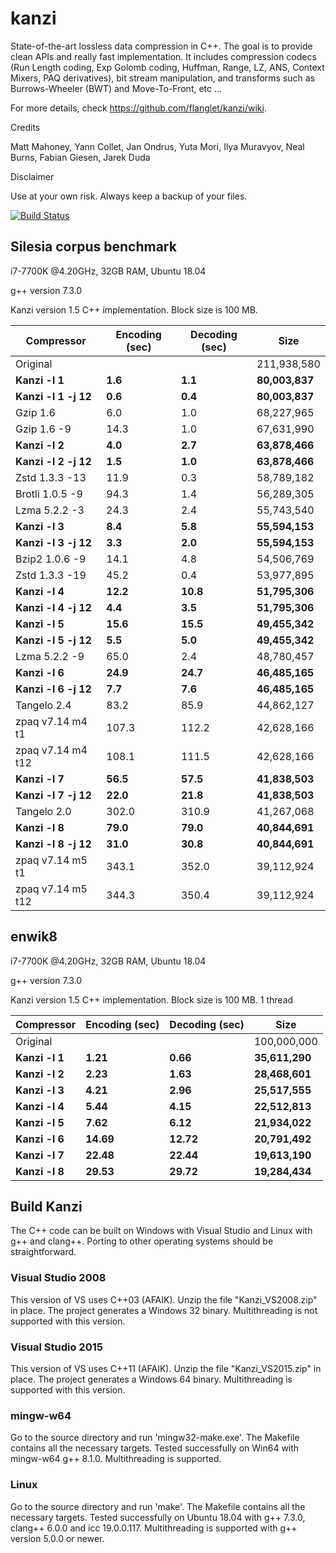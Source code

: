 kanzi
=====


State-of-the-art lossless data compression in C++.
The goal is to provide clean APIs and really fast implementation.
It includes compression codecs (Run Length coding, Exp Golomb coding, Huffman, Range, LZ, ANS, Context Mixers, PAQ derivatives), bit stream manipulation, and transforms such as Burrows-Wheeler (BWT) and Move-To-Front, etc ...



For more details, check https://github.com/flanglet/kanzi/wiki.

Credits

Matt Mahoney,
Yann Collet,
Jan Ondrus,
Yuta Mori,
Ilya Muravyov,
Neal Burns,
Fabian Giesen,
Jarek Duda

Disclaimer

Use at your own risk. Always keep a backup of your files.

[![Build Status](https://travis-ci.org/flanglet/kanzi-cpp.svg?branch=master)](https://travis-ci.org/flanglet/kanzi-cpp)


Silesia corpus benchmark
-------------------------

i7-7700K @4.20GHz, 32GB RAM, Ubuntu 18.04

g++ version 7.3.0

Kanzi version 1.5 C++ implementation. Block size is 100 MB. 


|        Compressor           | Encoding (sec)  | Decoding (sec)  |    Size          |
|-----------------------------|-----------------|-----------------|------------------|
|Original     	              |                 |                 |   211,938,580    |	
|**Kanzi -l 1**               |  	   **1.6** 	  |     **1.1**     |  **80,003,837**  |
|**Kanzi -l 1 -j 12**         |  	   **0.6** 	  |     **0.4**     |  **80,003,837**  |
|Gzip 1.6	                    |        6.0      |       1.0       |    68,227,965    |        
|Gzip 1.6	-9                  |       14.3      |       1.0       |    67,631,990    |        
|**Kanzi -l 2**               |	     **4.0**	  |     **2.7**     |  **63,878,466**  |
|**Kanzi -l 2 -j 12**         |	     **1.5**	  |     **1.0**     |  **63,878,466**  |
|Zstd 1.3.3 -13               |	      11.9      |       0.3       |    58,789,182    |
|Brotli 1.0.5 -9              |       94.3      |       1.4       |    56,289,305    |
|Lzma 5.2.2 -3	              |       24.3	    |       2.4       |    55,743,540    |
|**Kanzi -l 3**               |	     **8.4**	  |     **5.8**     |  **55,594,153**  |
|**Kanzi -l 3 -j 12**         |	     **3.3**	  |     **2.0**     |  **55,594,153**  |
|Bzip2 1.0.6 -9	              |       14.1      |       4.8       |    54,506,769	   |
|Zstd 1.3.3 -19	              |       45.2      |       0.4       |    53,977,895    |
|**Kanzi -l 4**               |	    **12.2**	  |    **10.8**     |  **51,795,306**  |
|**Kanzi -l 4 -j 12**         |      **4.4**    |     **3.5**     |  **51,795,306**  |
|**Kanzi -l 5**	              |     **15.6**    |    **15.5**     |  **49,455,342**  |
|**Kanzi -l 5 -j 12**         |      **5.5**    |     **5.0**     |  **49,455,342**  |
|Lzma 5.2.2 -9                |       65.0	    |       2.4       |    48,780,457    |
|**Kanzi -l 6**               |     **24.9**	  |    **24.7**     |  **46,485,165**  |
|**Kanzi -l 6 -j 12**         |      **7.7**	  |     **7.6**     |  **46,485,165**  |
|Tangelo 2.4	                |       83.2      |      85.9       |    44,862,127    |
|zpaq v7.14 m4 t1             |      107.3	    |     112.2       |    42,628,166    |
|zpaq v7.14 m4 t12            |      108.1	    |     111.5       |    42,628,166    |
|**Kanzi -l 7**               |     **56.5**	  |    **57.5**     |  **41,838,503**  |
|**Kanzi -l 7 -j 12**         |     **22.0**	  |    **21.8**     |  **41,838,503**  |
|Tangelo 2.0	                |      302.0    	|     310.9       |    41,267,068    |
|**Kanzi -l 8**               |     **79.0**	  |    **79.0**     |  **40,844,691**  |
|**Kanzi -l 8 -j 12**         |     **31.0**	  |    **30.8**     |  **40,844,691**  |
|zpaq v7.14 m5 t1             |	     343.1	    |     352.0       |    39,112,924    |
|zpaq v7.14 m5 t12            |	     344.3	    |     350.4       |    39,112,924    |


enwik8
-------

i7-7700K @4.20GHz, 32GB RAM, Ubuntu 18.04

g++ version 7.3.0

Kanzi version 1.5 C++ implementation. Block size is 100 MB. 1 thread


|        Compressor           | Encoding (sec)  | Decoding (sec)  |    Size          |
|-----------------------------|-----------------|-----------------|------------------|
|Original     	              |                 |                 |   100,000,000    |	
|**Kanzi -l 1**               |  	  **1.21** 	  |    **0.66**     |  **35,611,290**  |
|**Kanzi -l 2**               |     **2.23**    |    **1.63**     |  **28,468,601**  |        
|**Kanzi -l 3**               |	    **4.21**    |    **2.96**     |  **25,517,555**  |
|**Kanzi -l 4**               |	    **5.44**	  |    **4.15**     |  **22,512,813**  |
|**Kanzi -l 5**               |	    **7.62**	  |    **6.12**     |  **21,934,022**  |
|**Kanzi -l 6**               |	   **14.69**	  |   **12.72**     |  **20,791,492**  |
|**Kanzi -l 7**               |	   **22.48**	  |   **22.44**     |  **19,613,190**  |
|**Kanzi -l 8**               |	   **29.53**	  |   **29.72**     |  **19,284,434**  |


Build Kanzi
-----------

The C++ code can be built on Windows with Visual Studio and Linux with g++ and clang++.
Porting to other operating systems should be straightforward.

### Visual Studio 2008
This version of VS uses C++03 (AFAIK). Unzip the file "Kanzi_VS2008.zip" in place.
The project generates a Windows 32 binary. Multithreading is not supported with this version.

### Visual Studio 2015
This version of VS uses C++11 (AFAIK). Unzip the file "Kanzi_VS2015.zip" in place.
The project generates a Windows 64 binary. Multithreading is supported with this version.

### mingw-w64
Go to the source directory and run 'mingw32-make.exe'. The Makefile contains all the necessary
targets. Tested successfully on Win64 with mingw-w64 g++ 8.1.0. Multithreading is supported.

### Linux
Go to the source directory and run 'make'. The Makefile contains all the necessary
targets. Tested successfully on Ubuntu 18.04 with g++ 7.3.0, clang++ 6.0.0
and icc 19.0.0.117. Multithreading is supported with g++ version 5.0.0 or newer.
